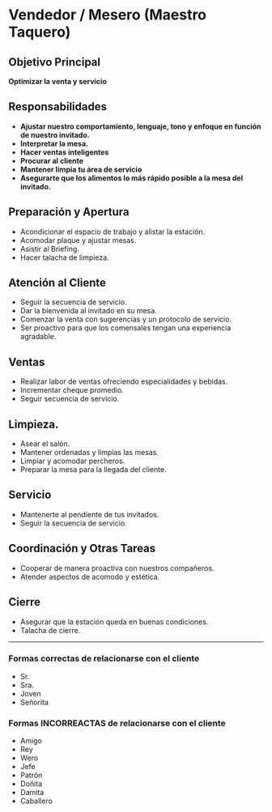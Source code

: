 # Vendedor / Mesero (Maestro Taquero)

## Objetivo Principal
**Optimizar la venta y servicio**

## Responsabilidades
- **Ajustar nuestro comportamiento, lenguaje, tono y enfoque en función de nuestro invitado.**
- **Interpretar la mesa.**
- **Hacer ventas inteligentes**
- **Procurar al cliente**
- **Mantener limpia tu área de servicio**
- **Asegurarte que los alimentos lo más rápido posible a la mesa del invitado.**

## Preparación y Apertura
- Acondicionar el espacio de trabajo y alistar la estación.
- Acomodar plaque y ajustar mesas.
- Asistir al Briefing.
- Hacer talacha de limpieza.

## Atención al Cliente
- Seguir la secuencia de servicio.
- Dar la bienvenida al invitado en su mesa.
- Comenzar la venta con sugerencias y un protocolo de servicio.
- Ser proactivo para que los comensales tengan una experiencia agradable.

## Ventas
- Realizar labor de ventas ofreciendo especialidades y bebidas.
- Incrementar cheque promedio.
- Seguir secuencia de servicio.

## Limpieza.
- Asear el salón.
- Mantener ordenadas y limpias las mesas.
- Limpiar y acomodar percheros.
- Preparar la mesa para la llegada del cliente.

## Servicio
- Mantenerte al pendiente de  tus invitados.
- Seguir la secuencia de servicio.

## Coordinación y Otras Tareas
- Cooperar de manera proactiva con nuestros compañeros.
- Atender aspectos de acomodo y estética.

## Cierre
- Asegurar que la estación queda en buenas condiciones.
- Talacha de cierre.

---

### Formas correctas de relacionarse con el cliente

- Sr.
- Sra.
- Joven
- Señorita

### Formas INCORREACTAS de relacionarse con el cliente

- Amigo
- Rey
- Wero
- Jefe
- Patrón
- Doñita
- Damita
- Caballero
